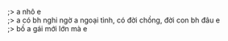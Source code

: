;> a nhô e<br>
;> a có bh nghi ngờ a ngoại tình, có đời chồng, đời con bh đâu e<br>
;> bồ a gái mới lớn mà e
